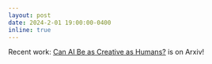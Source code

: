 ```yaml
---
layout: post
date: 2024-2-01 19:00:00-0400
inline: true
---
```

Recent work: <a href="https://arxiv.org/pdf/2401.01623" target = "_blank">Can AI Be as Creative as Humans?</a> is on Arxiv!

<!-- ---
layout: post
date: 2023-05-10 19:00:00-0400
inline: true
---
Recent work: <a href="https://arxiv.org/pdf/2305.05208.pdf" target = "_blank">Boosting Visual-Language Models by Exploiting Hard Samples</a> is on Arxiv. -->
